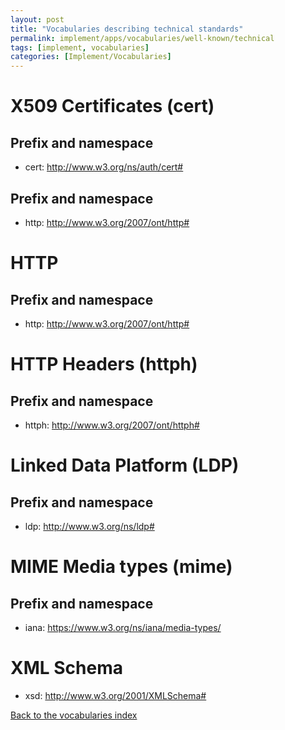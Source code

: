 ```yaml
---
layout: post
title: "Vocabularies describing technical standards"
permalink: implement/apps/vocabularies/well-known/technical
tags: [implement, vocabularies]
categories: [Implement/Vocabularies]
---
```


# <a id="cert"/> X509 Certificates (cert)

## Prefix and namespace
- cert: http://www.w3.org/ns/auth/cert#

## Prefix and namespace
- http: http://www.w3.org/2007/ont/http#

# <a id="http"/> HTTP

## Prefix and namespace
- http: http://www.w3.org/2007/ont/http#

# <a id="httph"/> HTTP Headers (httph)

## Prefix and namespace
- httph: http://www.w3.org/2007/ont/httph#

# <a id="ldp"/> Linked Data Platform (LDP)

## Prefix and namespace
- ldp: http://www.w3.org/ns/ldp#

# <a id="mime"/> MIME Media types (mime)

## Prefix and namespace
- iana: https://www.w3.org/ns/iana/media-types/

# <a id="xsd"/> XML Schema
- xsd: http://www.w3.org/2001/XMLSchema#

[Back to the vocabularies index](/implement/apps/vocabularies/well-known)
